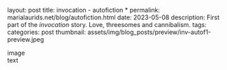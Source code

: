 layout: post
title: invocation - autofiction *
permalink: marialaurids.net/blog/autofiction.html
date: 2023-05-08
description: First part of the *invocation* story. Love, threesomes and cannibalism.
tags: 
categories: post
thumbnail: assets/img/blog_posts/preview/inv-autof1-preview.jpeg

<div class="container">
  <div class="row">
    <div class="col-sm">
       image
    </div>
    <div class="col-sm">
      text
    </div>
  </div>
</div>
